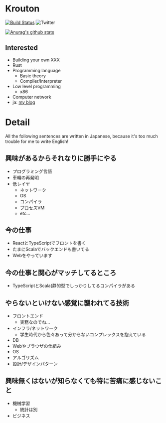 # Krouton
[![Build Status](https://img.shields.io/badge/build-passing-brightgreen)](https://circleci.com/docs/) ![Twitter](https://img.shields.io/twitter/follow/Krout0n?label=follow&style=social) 

[![Anurag's github stats](https://github-readme-stats.vercel.app/api?username=Krout0n)](https://github.com/anuraghazra/github-readme-stats)


## Interested
- Building your own XXX
- Rust
- Programming language
  - Basic theory
  - Compiler/Interpreter
- Low level programming
  - x86
- Computer network
- ja: [my blog](https://krazy.tokinia.me)

# Detail
All the following sentences are written in Japanese, because it's too much trouble for me to write English!

## 興味があるからそれなりに勝手にやる
- プログラミング言語
- 車輪の再発明
- 低レイヤ
  - ネットワーク
  - OS
  - コンパイラ
  - プロセスVM
  - etc...

## 今の仕事
- ReactとTypeScriptでフロントを書く
- たまにScalaでバックエンドも書いてる
- Webをやっています

## 今の仕事と関心がマッチしてるところ
- TypeScriptとScala(静的型でしっかりしてるコンパイラがある

## やらないといけない感覚に襲われてる技術
- フロントエンド
  - 実務なのでね...
- インフラ/ネットワーク
  - 学生時代から色々あって分からないコンプレックスを抱えている
- DB
- Webやブラウザの仕組み
- OS
- アルゴリズム
- 設計/デザインパターン

## 興味無くはないが知らなくても特に苦痛に感じないこと
- 機械学習
  - 統計は別
- ビジネス
